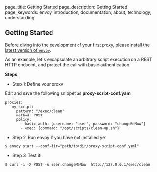 page_title: Getting Started
page_description: Getting Started
page_keywords: envoy, introduction, documentation, about, technology, understanding

## Getting Started

Before diving into the development of your first proxy, please [install the latest version of `envoy`](installation.md).

As an example, let's encapsulate an arbitrary script execution on a REST HTTP endpoint, and protect the call with basic authentication.

**Steps**

- Step 1: Define your proxy

Edit and save the following snippet as **proxy-script-conf.yaml**
```
proxies:
   my_script:
     pattern: "/exec/clean"
     method: POST
     policy:
       - basic_auth: {username: "user", password: "changeMeNow"}
       - exec: {command: "/opt/scripts/clean-up.sh"}
``` 

- Step 2: Run envoy
If you have not installed yet 
```
$ envoy start --conf-dir="path/to/dir/proxy-script-conf.yaml"
``` 

- Step 3: Test it!

```
$ curl -i -X POST -u user:changeMeNow  http://127.0.0.1/exec/clean
```



